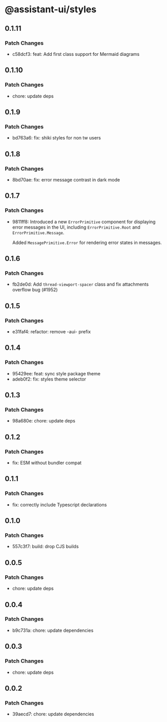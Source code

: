 # @assistant-ui/styles

## 0.1.11

### Patch Changes

- c58dcf3: feat: Add first class support for Mermaid diagrams

## 0.1.10

### Patch Changes

- chore: update deps

## 0.1.9

### Patch Changes

- bd763a6: fix: shiki styles for non tw users

## 0.1.8

### Patch Changes

- 8bd70ae: fix: error message contrast in dark mode

## 0.1.7

### Patch Changes

- 9811ff8: Introduced a new `ErrorPrimitive` component for displaying error messages in the UI, including `ErrorPrimitive.Root` and `ErrorPrimitive.Message`.

  Added `MessagePrimitive.Error` for rendering error states in messages.

## 0.1.6

### Patch Changes

- fb2de0d: Add `thread-viewport-spacer` class and fix attachments overflow bug (#1952)

## 0.1.5

### Patch Changes

- e31faf4: refactor: remove -aui- prefix

## 0.1.4

### Patch Changes

- 95429ee: feat: sync style package theme
- adeb0f2: fix: styles theme selector

## 0.1.3

### Patch Changes

- 98a680e: chore: update deps

## 0.1.2

### Patch Changes

- fix: ESM without bundler compat

## 0.1.1

### Patch Changes

- fix: correctly include Typescript declarations

## 0.1.0

### Patch Changes

- 557c3f7: build: drop CJS builds

## 0.0.5

### Patch Changes

- chore: update deps

## 0.0.4

### Patch Changes

- b9c731a: chore: update dependencies

## 0.0.3

### Patch Changes

- chore: update deps

## 0.0.2

### Patch Changes

- 39aecd7: chore: update dependencies
